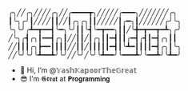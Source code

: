 ╭╮╱╱╭╮╱╱╱╱╭╮╱╱╭━━━━┳╮╱╱╱╱╱╭━━━╮╱╱╱╱╱╱╱╭╮
┃╰╮╭╯┃╱╱╱╱┃┃╱╱┃╭╮╭╮┃┃╱╱╱╱╱┃╭━╮┃╱╱╱╱╱╱╭╯╰╮
╰╮╰╯╭┻━┳━━┫╰━╮╰╯┃┃╰┫╰━┳━━╮┃┃╱╰╋━┳━━┳━┻╮╭╯
╱╰╮╭┫╭╮┃━━┫╭╮┃╱╱┃┃╱┃╭╮┃┃━┫┃┃╭━┫╭┫┃━┫╭╮┃┃
╱╱┃┃┃╭╮┣━━┃┃┃┃╱╱┃┃╱┃┃┃┃┃━┫┃╰┻━┃┃┃┃━┫╭╮┃╰╮
╱╱╰╯╰╯╰┻━━┻╯╰╯╱╱╰╯╱╰╯╰┻━━╯╰━━━┻╯╰━━┻╯╰┻━╯
- 👋 Hi, I’m @𝕐𝕒𝕤𝕙𝕂𝕒𝕡𝕠𝕠𝕣𝕋𝕙𝕖𝔾𝕣𝕖𝕒𝕥
- 😎 I’m 𝕲𝖗𝖊𝖆𝖙 at 𝗣𝗿𝗼𝗴𝗿𝗮𝗺𝗺𝗶𝗻𝗴
